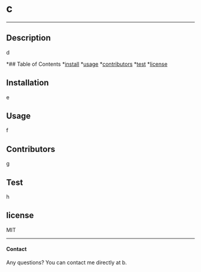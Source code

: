 # c

****

## Description
d

*## Table of Contents
*[install](#install)
*[usage](#usage)
*[contributors](#contributors)
*[test](#test)
*[license](#license)

## Installation
e

## Usage
f

## Contributors
g

## Test
h

## license
MIT

****

#### Contact
Any questions? You can contact me directly at b.
